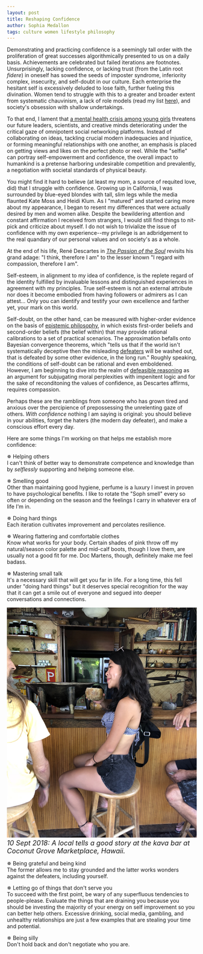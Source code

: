 ```yaml
---
layout: post
title: Reshaping Confidence
author: Sophia Medallon
tags: culture women lifestyle philosophy
---
```


Demonstrating and practicing confidence is a seemingly tall order with the proliferation of great successes algorithmically presented to us on a daily basis. 
Achievements are celebrated but failed iterations are footnotes. Unsurprisingly, lacking confidence, or lacking trust (from the Latin root *fidere*) in oneself has sowed the seeds of imposter syndrome, inferiority complex, insecurity, and self-doubt in our culture. Each enterprise the hesitant self is excessively deluded to lose faith, further fueling this divination. Women tend to struggle with this to a greater and broader extent from systematic chauvinism, a lack of role models (read my list [here](https://solariachip.github.io/Madames/)), and society's obsession with shallow undertakings.

To that end, I lament that [a mental health crisis among young girls](https://www.pbs.org/newshour/health/analysis-theres-a-mental-health-crisis-among-teen-girls-here-are-some-ways-to-support-them) threatens our future leaders, scientists, and creative minds deteriorating under the critical gaze of omnipotent social networking platforms. Instead of collaborating on ideas, tackling crucial modern inadequacies and injustice, or forming meaningful relationships with one another, an emphasis is placed on getting views and likes on the perfect photo or reel. While the "selfie" can portray self-empowerment and confidence, the overall impact to humankind is a pretense harboring undesirable competition and prevalently, a negotiation with societal standards of physical beauty. 

You might find it hard to believe (at least my mom, a source of requited love, did) that I struggle with confidence. Growing up in California, I was surrounded by blue-eyed blondes with tall, slim legs while the media flaunted Kate Moss and Heidi Klum. As I "matured" and started caring more about my appearance, I began to resent my differences that were actually desired by men and women alike. Despite the bewildering attention and constant affirmation I received from strangers, I would still find things to nit-pick and criticize about myself. I do not wish to trivialize the issue of confidence with my own experience--my privilege is an adbridgement to the real quandary of our personal values and on society's as a whole. 

At the end of his life, René Descartes in [*The Passion of the Soul*](https://www.cambridge.org/core/books/abs/cambridge-descartes-lexicon/passions-of-the-soul/3615320CB4A58B7F1FE363EAAA34869D) revisits his grand adage: "I think, therefore I am" to the lesser known "I regard with compassion, therefore I am". 

Self-esteem, in alignment to my idea of confidence, is the replete regard of the identity fulfilled by invaluable lessons and distinguished experiences in agreement with my principles. True self-esteem is not an external attribute nor does it become embodied from having followers or admirers as I can attest... Only you can identify and testify your own excellence and farther yet, your mark on this world.

Self-doubt, on the other hand, can be measured with higher-order evidence on the basis of [epistemic philosophy](https://plato.stanford.edu/entries/epistemic-self-doubt/#WhatWoulMaxiRatiSubjDo), in which exists first-order beliefs and second-order beliefs (the belief within) that may provide rational calibrations to a set of practical scenarios. The approximation befalls onto Bayesian convergence theorems, which "tells us that if the world isn't systematically deceptive then the misleading [defeaters](https://academic.oup.com/book/39499/chapter-abstract/339301672?redirectedFrom=fulltext) will be washed out, that is defeated by some other evidence, in the long run." Roughly speaking, the conditions of self-doubt can be rational and even emboldened. However, I am beginning to dive into the realm of [defeasible reasoning](https://plato.stanford.edu/entries/reasoning-defeasible/) as an argument for subjugating moral perplexities with impenitent logic and for the sake of reconditoning the values of confidence, as Descartes affirms, requires compassion.

Perhaps these are the ramblings from someone who has grown tired and anxious over the percipience of prepossessing the unrelenting gaze of others. *With confidence* nothing I am saying is original: you should believe in your abilities, forget the haters (the modern day defeater), and make a conscious effort every day. 

Here are some things I'm working on that helps me establish more confidence:

✵ Helping others \
I can't think of better way to demonstrate competence and knowledge than by *selflessly* supporting and helping someone else.

✵ Smelling good \
Other than maintaining good hygiene, perfume is a luxury I invest in proven to have psychological benefits. I like to rotate the "Soph smell" every so often or depending on the season and the feelings I carry in whatever era of life I'm in.

✵ Doing hard things \
Each iteration cultivates improvement and percolates resilience.

✵ Wearing flattering and comfortable clothes \
Know what works for your body. Certain shades of pink throw off my natural/season color palette and mid-calf boots, though I love them, are usually not a good fit for me. Doc Martens, though, definitely make me feel badass.

✵ Mastering small talk \
It's a necessary skill that will get you far in life. For a long time, this fell under "doing hard things" but it deserves special recognition for the way that it can get a smile out of everyone and segued into deeper conversations and connections.

<img src='/images/IMG_4263.jpg'>
  <font size="4"> <i> 10 Sept 2018: A local tells a good story at the kava bar at Coconut Grove Marketplace, Hawaii. </i> </font> 

  

✵ Being grateful and being kind \
The former allows me to stay grounded and the latter works wonders against the defeaters, including yourself.

✵ Letting go of things that don't serve you \
To succeed with the first point, be wary of any superfluous tendencies to people-please. Evaluate the things that are draining you because you should be investing the majority of your energy on self improvement so you can better help others. Excessive drinking, social media, gambling, and unhealthy relationships are just a few examples that are stealing your time and potential.

✵ Being silly \
Don't hold back and don't negotiate who you are.

